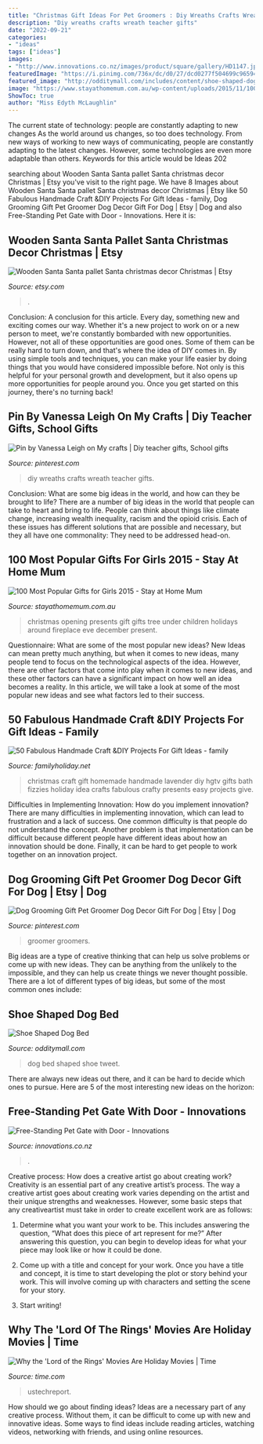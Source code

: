 ```yaml
---
title: "Christmas Gift Ideas For Pet Groomers : Diy Wreaths Crafts Wreath Teacher Gifts"
description: "Diy wreaths crafts wreath teacher gifts"
date: "2022-09-21"
categories:
- "ideas"
tags: ["ideas"]
images:
- "http://www.innovations.co.nz/images/product/square/gallery/HD1147.jpg"
featuredImage: "https://i.pinimg.com/736x/dc/d0/27/dcd0277f504699c965946e0b4bf819b1.jpg"
featured_image: "http://odditymall.com/includes/content/shoe-shaped-dog-bed-0.jpg"
image: "https://www.stayathomemum.com.au/wp-content/uploads/2015/11/100-Girls-Gifts-e1448236806983.jpg"
ShowToc: true
author: "Miss Edyth McLaughlin"
---
```



The current state of technology: people are constantly adapting to new changes
As the world around us changes, so too does technology. From new ways of working to new ways of communicating, people are constantly adapting to the latest changes. However, some technologies are even more adaptable than others. Keywords for this article would be Ideas 202
	

		
searching about Wooden Santa Santa pallet Santa christmas decor Christmas | Etsy you've visit to the right page. We have 8 Images about Wooden Santa Santa pallet Santa christmas decor Christmas | Etsy like 50 Fabulous Handmade Craft &amp;DIY Projects For Gift Ideas - family, Dog Grooming Gift Pet Groomer Dog Decor Gift For Dog | Etsy | Dog and also Free-Standing Pet Gate with Door - Innovations. Here it is:
		
    
## Wooden Santa Santa Pallet Santa Christmas Decor Christmas | Etsy

<img loading=lazy src="https://i.etsystatic.com/14846694/r/il/cc2ea0/1750906621/il_794xN.1750906621_hgbk.jpg" onerror="this.onerror=null;this.src='https://tse3.mm.bing.net/th?id=OIP.W8WddHWX7lDcx37EIt6B6AHaMi&amp;pid=15.1';" alt="Wooden Santa Santa pallet Santa christmas decor Christmas | Etsy">

_Source: etsy.com_

>. 

	

Conclusion: A conclusion for this article.
Every day, something new and exciting comes our way. Whether it's a new project to work on or a new person to meet, we're constantly bombarded with new opportunities. However, not all of these opportunities are good ones. Some of them can be really hard to turn down, and that's where the idea of DIY comes in.
By using simple tools and techniques, you can make your life easier by doing things that you would have considered impossible before. Not only is this helpful for your personal growth and development, but it also opens up more opportunities for people around you. Once you get started on this journey, there's no turning back!

    
## Pin By Vanessa Leigh On My Crafts | Diy Teacher Gifts, School Gifts

<img loading=lazy src="https://i.pinimg.com/originals/75/d7/0a/75d70a645fa7e0cbee963dfa43bf691b.jpg" onerror="this.onerror=null;this.src='https://tse4.mm.bing.net/th?id=OIP.BAFm4UmVqNTR_IHt-SnzdQHaJ6&amp;pid=15.1';" alt="Pin by Vanessa Leigh on My crafts | Diy teacher gifts, School gifts">

_Source: pinterest.com_

>diy wreaths crafts wreath teacher gifts. 

	

Conclusion: What are some big ideas in the world, and how can they be brought to life?
There are a number of big ideas in the world that people can take to heart and bring to life. People can think about things like climate change, increasing wealth inequality, racism and the opioid crisis. Each of these issues has different solutions that are possible and necessary, but they all have one commonality: They need to be addressed head-on.

    
## 100 Most Popular Gifts For Girls 2015 - Stay At Home Mum

<img loading=lazy src="https://www.stayathomemum.com.au/wp-content/uploads/2015/11/100-Girls-Gifts-e1448236806983.jpg" onerror="this.onerror=null;this.src='https://tse1.mm.bing.net/th?id=OIP.gbgccnaMJINKWCLKSUf5BwHaE8&amp;pid=15.1';" alt="100 Most Popular Gifts for Girls 2015 - Stay at Home Mum">

_Source: stayathomemum.com.au_

>christmas opening presents gift gifts tree under children holidays around fireplace eve december present. 

	

Questionnaire: What are some of the most popular new ideas?
New Ideas can mean pretty much anything, but when it comes to new ideas, many people tend to focus on the technological aspects of the idea. However, there are other factors that come into play when it comes to new ideas, and these other factors can have a significant impact on how well an idea becomes a reality. In this article, we will take a look at some of the most popular new ideas and see what factors led to their success.

    
## 50 Fabulous Handmade Craft &amp;DIY Projects For Gift Ideas - Family

<img loading=lazy src="http://www.familyholiday.net/wp-content/uploads/2015/07/Fabulous-Handmade-Craft-DIY-Projects-For-Gift-Ideas-27.jpeg" onerror="this.onerror=null;this.src='https://tse3.mm.bing.net/th?id=OIP.2-0RUjqL6TLWeMVZc8nowQHaJ4&amp;pid=15.1';" alt="50 Fabulous Handmade Craft &amp;DIY Projects For Gift Ideas - family">

_Source: familyholiday.net_

>christmas craft gift homemade handmade lavender diy hgtv gifts bath fizzies holiday idea crafts fabulous crafty presents easy projects give. 

	

Difficulties in Implementing Innovation: How do you implement innovation?
There are many difficulties in implementing innovation, which can lead to frustration and a lack of success. One common difficulty is that people do not understand the concept. Another problem is that implementation can be difficult because different people have different ideas about how an innovation should be done. Finally, it can be hard to get people to work together on an innovation project.

    
## Dog Grooming Gift Pet Groomer Dog Decor Gift For Dog | Etsy | Dog

<img loading=lazy src="https://i.pinimg.com/736x/dc/d0/27/dcd0277f504699c965946e0b4bf819b1.jpg" onerror="this.onerror=null;this.src='https://tse3.mm.bing.net/th?id=OIP._8ycOtNRxm7-shV_KnrAHwHaJ3&amp;pid=15.1';" alt="Dog Grooming Gift Pet Groomer Dog Decor Gift For Dog | Etsy | Dog">

_Source: pinterest.com_

>groomer groomers. 

	

Big ideas are a type of creative thinking that can help us solve problems or come up with new ideas. They can be anything from the unlikely to the impossible, and they can help us create things we never thought possible. There are a lot of different types of big ideas, but some of the most common ones include: 

    
## Shoe Shaped Dog Bed

<img loading=lazy src="http://odditymall.com/includes/content/shoe-shaped-dog-bed-0.jpg" onerror="this.onerror=null;this.src='https://tse3.mm.bing.net/th?id=OIP.mxtVu1Fio4BBOztfgvKdXAHaG4&amp;pid=15.1';" alt="Shoe Shaped Dog Bed">

_Source: odditymall.com_

>dog bed shaped shoe tweet. 

	

There are always new ideas out there, and it can be hard to decide which ones to pursue. Here are 5 of the most interesting new ideas on the horizon: 

    
## Free-Standing Pet Gate With Door - Innovations

<img loading=lazy src="http://www.innovations.co.nz/images/product/square/gallery/HD1147.jpg" onerror="this.onerror=null;this.src='https://tse1.mm.bing.net/th?id=OIP.hNDhjlztqGXShqMVE58YCwHaHa&amp;pid=15.1';" alt="Free-Standing Pet Gate with Door - Innovations">

_Source: innovations.co.nz_

>. 

	

Creative process: How does a creative artist go about creating work?
Creativity is an essential part of any creative artist’s process. The way a creative artist goes about creating work varies depending on the artist and their unique strengths and weaknesses. However, some basic steps that any creativeartist must take in order to create excellent work are as follows:
1. Determine what you want your work to be. This includes answering the question, “What does this piece of art represent for me?” After answering this question, you can begin to develop ideas for what your piece may look like or how it could be done.

2. Come up with a title and concept for your work. Once you have a title and concept, it is time to start developing the plot or story behind your work. This will involve coming up with characters and setting the scene for your story.

3. Start writing!

    
## Why The &#039;Lord Of The Rings&#039; Movies Are Holiday Movies | Time

<img loading=lazy src="https://api.time.com/wp-content/uploads/2020/12/lord-of-the-rings-holiday-movies.jpg?quality=85&amp;w=1200&amp;h=628&amp;crop=1" onerror="this.onerror=null;this.src='https://tse4.mm.bing.net/th?id=OIP.MIH47V2Mpj0zJ64-NyOdjAHaD4&amp;pid=15.1';" alt="Why the &#039;Lord of the Rings&#039; Movies Are Holiday Movies | Time">

_Source: time.com_

>ustechreport. 

	

How should we go about finding ideas?
Ideas are a necessary part of any creative process. Without them, it can be difficult to come up with new and innovative ideas. Some ways to find ideas include reading articles, watching videos, networking with friends, and using online resources.


